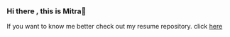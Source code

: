 ### Hi there , this is Mitra👋
If you want to know me better check out my resume repository. click [here](https://github.com/mitramansouri/resume)
